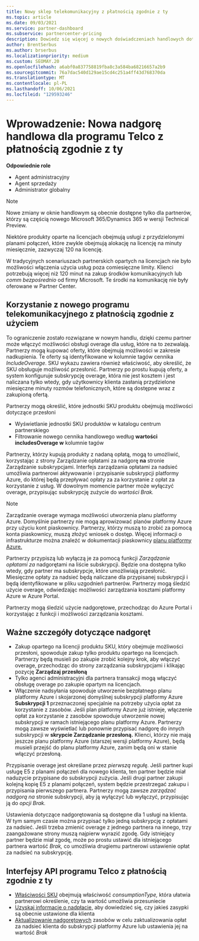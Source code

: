 ```yaml
---
title: Nowy sklep telekomunikacyjny z płatnością zgodnie z ty
ms.topic: article
ms.date: 09/03/2021
ms.service: partner-dashboard
ms.subservice: partnercenter-pricing
description: Dowiedz się więcej o nowych doświadczeniach handlowych dotyczących zakupów ofert, które umożliwiają płacenie zgodnie z modelem płatności zgodnie z modelem użytkowania.
author: BrentSerbus
ms.author: brserbus
ms.localizationpriority: medium
ms.custom: SEOMAY.20
ms.openlocfilehash: a6abf0a837758819fba8c3a584ba68216657a2b9
ms.sourcegitcommit: 76a7dac540d129ae15cd4c251a4ff43d768370da
ms.translationtype: MT
ms.contentlocale: pl-PL
ms.lasthandoff: 10/06/2021
ms.locfileid: "129593246"
---
```

# <a name="introduction-new-commerce-overage-for-telco-pay-as-you-go"></a>Wprowadzenie: Nowa nadgorę handlowa dla programu Telco z płatnością zgodnie z ty

**Odpowiednie role**

- Agent administracyjny
- Agent sprzedaży
- Administrator globalny

> [!NOTE]
> Nowe zmiany w oknie handlowym są obecnie dostępne tylko dla partnerów, którzy są częścią nowego Microsoft 365/Dynamics 365 w wersji Technical Preview.

Niektóre produkty oparte na licencjach obejmują usługi z przydzielonymi planami połączeń, które zwykle obejmują alokację na licencję na minuty miesięcznie, zazwyczaj 120 na licencję. 

W tradycyjnych scenariuszach partnerskich opartych na licencjach nie było możliwości włączenia użycia usług poza comiesięczne limity. Klienci potrzebują więcej niż 120 minut na zakup środków komunikacyjnych lub *comm bezpośrednio* od firmy Microsoft.  Te środki na komunikację nie były oferowane w Partner Center.

## <a name="using-new-commerce-telco-pay-as-you-go"></a>Korzystanie z nowego programu telekomunikacyjnego z płatnością zgodnie z użyciem

To ograniczenie zostało rozwiązane w nowym handlu, dzięki czemu partner może włączyć możliwości obsługi overage dla usług, które na to zezwalają. Partnerzy mogą kupować oferty, które obejmują możliwości w zakresie nadkupienia. Te oferty są identyfikowane w kolumnie tagów cennika *IncludeOverage*. SKU wykazu zawiera również właściwość, aby określić, że SKU obsługuje możliwość przesłonić. Partnerzy po prostu kupują oferty, a system konfiguruje subskrypcję overage, która nie jest kosztem i jest naliczana tylko wtedy, gdy użytkownicy klienta zasłanią przydzielone miesięczne minuty rozmów telefonicznych, które są dostępne wraz z zakupioną ofertą. 

Partnerzy mogą określić, które jednostki SKU produktu obejmują możliwości dotyczące przesłoni 

- Wyświetlanie jednostki SKU produktów w katalogu centrum partnerskiego
- Filtrowanie nowego cennika handlowego według **wartości includesOverage w** kolumnie tagów

Partnerzy, którzy kupują produkty z nadaną opłatą, mogą to umożliwić, korzystając z strony Zarządzanie opłatami za nadgorę **na** stronie Zarządzanie subskrypcjami. Interfejs zarządzania opłatami za nadsieć umożliwia partnerowi aktywowanie i przypisanie subskrypcji platformy Azure, do której będą przepływać opłaty za za korzystanie z opłat za korzystanie z usług. W dowolnym momencie partner może wyłączyć overage, przypisując subskrypcję zużycie do *wartości Brak.* 

> [!NOTE]
> Zarządzanie overage wymaga możliwości utworzenia planu platformy Azure. Domyślnie partnerzy nie mogą aprowizować planów platformy Azure przy użyciu kont piaskownicy. Partnerzy, którzy muszą to zrobić za pomocą konta piaskownicy, muszą złożyć wniosek o dostęp. Więcej informacji o infrastrukturze można znaleźć w dokumentacji piaskownicy [planu platformy Azure.](/partner-center/develop/test-and-debug#azure-plan)

Partnerzy przypiszą lub wyłączą je za pomocą funkcji *Zarządzanie opłatami za* nadgorętami na liście subskrypcji. Będzie ona dostępna tylko wtedy, gdy partner ma subskrypcje, które umożliwiają przesłonić. Miesięczne opłaty za nadsieć będą naliczane dla przypisanej subskrypcji i będą identyfikowane w pliku uzgodnień partnerów. Partnerzy mogą śledzić użycie overage, odwiedzając możliwości zarządzania kosztami platformy Azure w Azure Portal. 

Partnerzy mogą śledzić użycie nadgorętowe, przechodząc do Azure Portal i korzystając z funkcji i możliwości zarządzania kosztami. 

## <a name="important-details-about-overage"></a>Ważne szczegóły dotyczące nadgoręt

- Zakup opartego na licencji produktu SKU, który obejmuje możliwości przesłoni, spowoduje zakup tylko produktu opartego na licencjach. Partnerzy będą musieli po zakupie zrobić kolejny krok, aby włączyć overage, przechodząc do strony zarządzania subskrypcjami i klikając pozycję **Zarządzaj przesłoną**
- Tylko agenci administracyjni dla partnera transakcji mogą włączyć obsługę overage po zakupie opartym na licencjach. 
- Włączenie nadsyłania spowoduje utworzenie bezpłatnego planu platformy Azure i skojarzonej domyślnej subskrypcji platformy Azure **Subskrypcji 1** przeznaczonej specjalnie na potrzeby użycia opłat za korzystanie z zasobów. Jeśli plan platformy Azure już istnieje, włączenie opłat za korzystanie z zasobów spowoduje utworzenie nowej subskrypcji w ramach istniejącego planu platformy Azure. Partnerzy mogą zawsze wyświetlać lub ponownie przypisać nadgorę do innych subskrypcji w **skrypcie Zarządzanie przesłoną.** Klienci, którzy nie mają jeszcze planu platformy Azure (starszej wersji platformy Azure), będą musieli przejść do planu platformy Azure, zanim będą oni w stanie włączyć przesłoną.

Przypisanie overage jest określane przez *pierwszą regułę.* Jeśli partner kupi usługę E5 z planami połączeń dla nowego klienta, ten partner będzie miał naduzycie przypisane do subskrypcji zużycia. Jeśli drugi partner zakupi kolejną kopię E5 z planami połączeń, system będzie przestrzegać zakupu i przypisania pierwszego partnera. Partnerzy mogą zawsze *zarządzać nadgorą na* stronie subskrypcji, aby ją wyłączyć lub wyłączyć, przypisując ją do *opcji Brak.*

Ustawienia dotyczące nadgorętowania są dostępne dla 1 usługi na klienta. W tym samym czasie można przypisać tylko jedną subskrypcję z opłatami za nadsieć. Jeśli trzeba zmienić overage z jednego partnera na innego, trzy zaangażowane strony muszą najpierw wyrazić zgodę. Gdy istniejący partner będzie miał zgodę, może po prostu ustawić dla istniejącego partnera wartość *Brak,* co umożliwia drugiemu partnerowi ustawienie opłat za nadsieć na subskrypcję.

## <a name="telco-pay-as-you-go-apis"></a>Interfejsy API programu Telco z płatnością zgodnie z ty

- [Właściwości SKU](/partner-center/develop/product-resources#sku) obejmują właściwość *consumptionType,* która ułatwia partnerowi określenie, czy ta wartość umożliwia przesuniecie
- [Uzyskaj informacje o nadpłacie,](/partner-center/develop/get-subscription-overage) aby dowiedzieć się, czy jakieś zasypki są obecnie ustawione dla klienta
- [Aktualizowanie nadgorętowych](/partner-center/develop/update-subscription-overage) zasobów w celu zaktualizowania opłat za nadsieć klienta do subskrypcji platformy Azure lub ustawienia jej na wartość *Brak*
